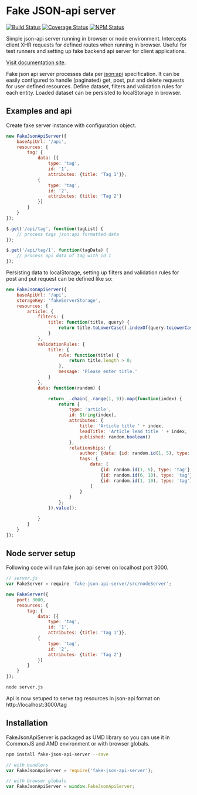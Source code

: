 # Fake JSON-api server
[![Build Status](https://travis-ci.org/dbrekalo/fake-json-api-server.svg?branch=master)](https://travis-ci.org/dbrekalo/fake-json-api-server)
[![Coverage Status](https://coveralls.io/repos/github/dbrekalo/fake-json-api-server/badge.svg?branch=master)](https://coveralls.io/github/dbrekalo/fake-json-api-server?branch=master)
[![NPM Status](https://img.shields.io/npm/v/fake-json-api-server.svg)](https://www.npmjs.com/package/fake-json-api-server)

Simple json-api server running in browser or node environment. Intercepts client XHR requests for defined routes when running in browser.
Useful for test runners and setting up fake backend api server for client applications.

[Visit documentation site](http://dbrekalo.github.io/fake-json-api-server/).

Fake json api server processes data per [json:api](http://jsonapi.org/) specification.
It can be easily configured to handle (paginated) get, post, put and delete requests for user defined resources.
Define dataset, filters and validation rules for each entity. Loaded dataset can be persisted to localStorage in browser.


## Examples and api
Create fake server instance with configuration object.
```js
new FakeJsonApiServer({
    baseApiUrl: '/api',
    resources: {
        tag: {
            data: [{
                type: 'tag',
                id: '1',
                attributes: {title: 'Tag 1'}},
            {
                type: 'tag',
                id: '2',
                attributes: {title: 'Tag 2'}
            }]
        }
    }
});

$.get('/api/tag', function(tagList) {
    // process tags json:api formatted data
});

$.get('/api/tag/1', function(tagData) {
    // process api data of tag with id 1
});
```
Persisting data to localStorage, setting up filters and validation rules for post and put request can be defined like so:
```js
new FakeJsonApiServer({
    baseApiUrl: '/api',
    storageKey: 'fakeServerStorage',
    resources: {
        article: {
            filters: {
                title: function(title, query) {
                    return title.toLowerCase().indexOf(query.toLowerCase()) >= 0;
                }
            },
            validationRules: {
                title: {
                    rule: function(title) {
                        return title.length > 0;
                    },
                    message: 'Please enter title.'
                }
            },
            data: function(random) {

                return _.chain(_.range(1, 9)).map(function(index) {
                    return {
                        type: 'article',
                        id: String(index),
                        attributes: {
                            title: 'Article title ' + index,
                            leadTitle: 'Article lead title ' + index,
                            published: random.boolean()
                        },
                        relationships: {
                            author: {data: {id: random.id(1, 5), type: 'user'}},
                            tags: {
                                data: [
                                    {id: random.id(1, 5), type: 'tag'},
                                    {id: random.id(6, 10), type: 'tag'},
                                    {id: random.id(1, 10), type: 'tag'}
                                ]
                            }
                        }
                    };
                }).value();

            }
        }
    }
});
```
## Node server setup
Following code will run fake json api server on localhost port 3000.

```js
// server.js
var FakeServer = require 'fake-json-api-server/src/nodeServer';

new FakeServer({
    port: 3000,
    resources: {
        tag: {
            data: [{
                type: 'tag',
                id: '1',
                attributes: {title: 'Tag 1'}},
            {
                type: 'tag',
                id: '2',
                attributes: {title: 'Tag 2'}
            }]
        }
    }
});

```

```bash
node server.js

```
Api is now setuped to serve tag resources in json-api format on http://localhost:3000/tag


## Installation
FakeJsonApiServer is packaged as UMD library so you can use it in CommonJS and AMD environment or with browser globals.

```bash
npm install fake-json-api-server --save
```

```js
// with bundlers
var FakeJsonApiServer = require('fake-json-api-server');

// with browser globals
var FakeJsonApiServer = window.FakeJsonApiServer;
```